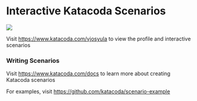# Interactive Katacoda Scenarios

[![](http://shields.katacoda.com/katacoda/vjosyula/count.svg)](https://www.katacoda.com/vjosyula "Get your profile on Katacoda.com")

Visit https://www.katacoda.com/vjosyula to view the profile and interactive scenarios

### Writing Scenarios
Visit https://www.katacoda.com/docs to learn more about creating Katacoda scenarios

For examples, visit https://github.com/katacoda/scenario-example
